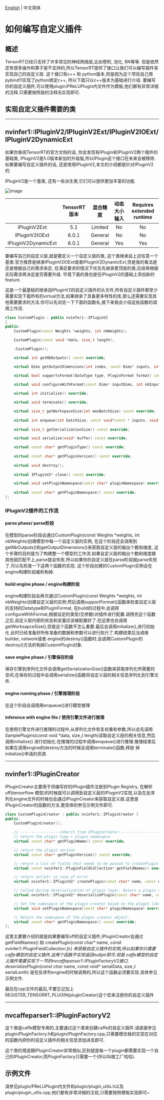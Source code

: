 [English](https://github.com/zerollzeng/tiny-tensorrt/blob/master/docs/CustomPlugin.md) | 中文简体

# 如何编写自定义插件

## 概述

TensorRT已经只支持了许多常见的神经网络层,比如卷积, 池化, BN等等. 但是依然还有很多操作和算子是不支持的,所以TensorRT提供了接口让我们可以编写插件来实现自己的自定义层. 这个接口有c++ 和 python版本,但是因为这个项目自己用pybind11实现了python绑定c++, 所以下面只以c++版本为基础进行介绍. 要编写你的自定义插件,可以使用plugin/PReLUPlugin内文件作为模板,他们都有非常详细的注释.只需要按照我的注释去实现即可.

## 实现自定义插件需要的类

-----

## nvinfer1::IPluginV2/IPluginV2Ext/IPluginV2IOExt/IPluginV2DynamicExt

如果你查阅TensorRT的官方文档的话, 你会发现有IPlugin和IPluginV2两个插件的基础类, IPluginV2是5.0版本新加的升级版,所以IPlugin这个接口在未来会被移除. 如果要编写自定义插件的话, 还是使用IPluginV2,本文的介绍都是针对IPluginV2的.

IPluginV2是一个基类, 还有一些派生类,它们可以提供更加丰富的功能.

![image](https://user-images.githubusercontent.com/38289304/69928212-f3ea8f00-14f5-11ea-9b8e-630fb367cf59.png)

| |TensorRT版本 | 混合精度 | 动态大小输入 | Requires extended runtime |
| :-: | :-: | :-: | :-: | :-: |
| IPluginV2Ext | 5.1 | Limited | No | No |
| IPluginV2IOExt | 6.0.1 | General | No | No |
| IPluginV2DynamicExt | 6.0.1 | General | Yes | Yes |

要编写自己的自定义层,就是要定义一个自定义层的类, 这个类继承自上述任意一个基类.官方推荐是继承IPluginV2IOExt或者IPluginV2DynamicExt,但是我的看法是还是根据自己的需求来定, 在满足要求的情况下优先先继承更顶层的类,后续再根据实际需求再决定是否需要升级. 毕竟下面的类也是在IPluginV2的基础上添加新的feature.


这是一个最基础的继承自IPluginV2的自定义插件的头文件,所有自定义插件都至少需要实现下面所有的virtual方法,如果继承了具备更多特性的库,那么还需要实现其他需要要求的方法.你可以先浏览一下下面的函数名,接下来我会介绍这些函数的调用工作流.
```c++
class CustomPlugin : public nvinfer1::IPluginV2
{
public:
    CustomPlugin(const Weights *weights, int nbWeights);

    CustomPlugin(const void *data, size_t length);

    ~CustomPlugin();

    virtual int getNbOutputs() const override;

    virtual Dims getOutputDimensions(int index, const Dims* inputs, int nbInputDims) override;

    virtual bool supportsFormat(DataType type, PluginFormat format) const override;

    virtual void configureWithFormat(const Dims* inputDims, int nbInputs, const Dims* outputDims, int nbOutputs, DataType type, PluginFormat format, int maxBatchSize) override;
    
    virtual int initialize() override;

    virtual void terminate() override;

    virtual size_t getWorkspaceSize(int maxBatchSize) const override;
    
    virtual int enqueue(int batchSize, const void*const * inputs, void** outputs, void* workspace, cudaStream_t stream) override;
    
    virtual size_t getSerializationSize() const override;

    virtual void serialize(void* buffer) const override;

    virtual const char* getPluginType() const override;
    
    virtual const char* getPluginVersion() const override;
    
    virtual void destroy();
    
    virtual IPluginV2* clone() const override;

    virtual void setPluginNamespace(const char* pluginNamespace) override;
    
    virtual const char* getPluginNamespace() const override;
};
```

### IPluginV2插件的工作流

#### parse phase/ parse阶段

在模型的parse阶段会通过CustomPlugin(const Weights *weights, int nbWeights)创建模型中每一个自定义层的实例, 在这个阶段还会调用到getNbOutputs()和getOutputDimensions()来获取自定义层的输出个数和维度, 这个步骤的目的是为了构建整一个模型的工作流.如果自定义层的输出个数和维度跟其他层匹配不上,parse就会失败.所以如果你的自定义层在parse阶段就parse失败了,可以先检查一下这两个函数的实现. 这个阶段创建的CustomPlugin实例会在engine构建阶段被析构掉.

#### build engine phase / engine构建阶段

engine构建阶段会再次通过CustomPlugin(const Weights *weights, int nbWeights)创建自定义层的实例.然后调用supportFormat()函数来检查自定义层的支持的Datatype和PluginFormat, 在build的过程中,会调用configureWithFormat,根据设定的类型(见参数)对插件进行配置.调用完这个函数之后,自定义层内部的状态和变量应该被配置好了.在这里也会调用getWorksapceSize(),但是这个函数不怎么重要.最后会调用initialize(),进行初始化.此时已经准备好所有准备的数据和参数可以进行执行了.构建结束后当调用builder, network或者 engine的destroy()函数时,会调用CustomPlugin的destroy()方法析构掉CustomPlugin对象.

#### save engine phase / 引擎保存阶段

保存引擎到序列化文件会调用getSerializationSize()函数来获取序列化所需要的空间,在保存的过程中会调用serialize()函数将自定义层的相关信息序列化到引擎文件.

#### engine running phase / 引擎推理阶段

在这个阶段会调用用enqueue()进行模型推理

#### inference with engine file / 使用引擎文件进行推理

在使用引擎文件进行推理的过程中,从序列化文件恢复权重和参数,所以会先调用SamplePlugins(const void *data, size_t length)读取自定义层的相关信息,然后调用initialize() 进行初始化.在推理的过程中调用enqueue()进行推理.推理结束后如果在调用engine的destroy方法的时候会调用terminate()函数,释放
掉initialize()申请的资源.

-----

## nvinfer1::IPluginCreator

IPluginCreator主要用于将编写好的IPlugin插件注册到Plugin Registry, 在解析uff(tensorflow 模型)的时候就可以调用到自定义层的IPluginV2实现,以及在反序列化engine文件的时候也会通过IPluginCreator来获取自定义层.这里是IPluginCreator的函数的方法.更具体的参见示例文件即可.
```c++
class CustomPluginCreator : public nvinfer1::IPluginCreator {
public:
    CustomPluginCreator();

    // ------------------inherit from IPluginCreator-------------------
    // return the plugin type + plugin namesapce
    virtual const char* getPluginName() const override;

    // return the plugin version
    virtual const char* getPluginVersion() const override;

    // return a list of fields that needs to be passed to createPlugin
    virtual const nvinfer1::PluginFieldCollection* getFieldNames() override;

    // return nullptr in case of error
    virtual nvinfer1::IPluginV2* createPlugin(const char* name, const nvinfer1::PluginFieldCollection *fc) override;

    // Called during deserialization of plugin layer. Return a plugin object.
    virtual nvinfer1::IPluginV2* deserializePlugin(const char* name, const void* serialData, size_t serialLenth) override;

    // Set the namespace of the plugin creator based on the plugin library it belongs to. This can be set while registering the plugin creator
    virtual void setPluginNamespace(const char* pluginNamespace) override {}

    // Return the namespace of the plugin creator object.
    virtual const char* getPluginNamespace() const override;
};

```

这里主要要介绍的就是如果要编写uff的自定义插件,IPluginCreator会通过getFieldNames() 和 createPlugin(const char* name, const nvinfer1::PluginFieldCollection *fc) 来获取自定义插件的实例,所以如果你只需要caffe模型的自定义插件,这两个函数不实现返回nullptr即可.但是 caffe模型的自定义插件需要实现下一节的nvcaffeparser1::IPluginFactoryV2接口. deserializePlugin(const char* name, const void* serialData, size_t serialLenth) 是在反序列engine的时候调用的,所以这个函数必须要实现.具体参见示例文件.

最后在cpp文件的最后,不要忘记加上REGISTER_TENSORRT_PLUGIN(pluginCreator)这个宏来注册你的自定义插件

-----

## nvcaffeparser1::IPluginFactoryV2

这个类是caffe模型专用的,主要通过这个类来创建caffe的自定义插件.请直接参见plugin/PluginFactory.h和plugin/PluginFactory.cpp,只需要模仿我的实现在对应的函数内把你的自定义插件的相关信息添加进去即可.

这个类的用途跟IPluginCreator非常相似,区别就是每一个plugin都需要实现一个自己的IPluginCreator,而PluginFactory只需要一个(所以叫做工厂哈哈).


## 示例文件

请参见plugin/PReLUPlugin内文件和plugin/plugin_utils.h以及plugin/plugin_utils.cpp,他们都有非常详细的注视,只需要按照模板实现即可~


